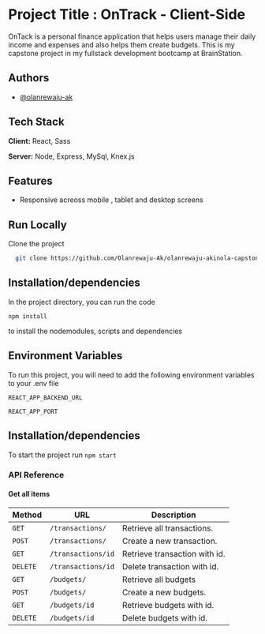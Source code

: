 # Project Title : OnTrack - Client-Side

OnTack is a personal finance application that helps users manage their daily income and expenses and also helps them create budgets.
This is my capstone project in my fullstack development bootcamp at BrainStation.

## Authors

-   [@olanrewaju-ak](https://github.com/Olanrewaju-Ak)

## Tech Stack

**Client:** React, Sass

**Server:** Node, Express, MySql, Knex.js

## Features

-   Responsive acreoss mobile , tablet and desktop screens

## Run Locally

Clone the project

```bash
  git clone https://github.com/Olanrewaju-Ak/olanrewaju-akinola-capstone-ontrack
```

## Installation/dependencies

In the project directory, you can run the code

`npm install `

to install the nodemodules, scripts and dependencies

## Environment Variables

To run this project, you will need to add the following environment variables to your .env file

`REACT_APP_BACKEND_URL`

`REACT_APP_PORT`

## Installation/dependencies

To start the project run
`npm start`

### API Reference

#### Get all items

| Method   | URL                | Description                   |
| -------- | ------------------ | ----------------------------- |
| `GET`    | `/transactions/`   | Retrieve all transactions.    |
| `POST`   | `/transactions/`   | Create a new transaction.     |
| `GET`    | `/transactions/id` | Retrieve transaction with id. |
| `DELETE` | `/transactions/id` | Delete transaction with id.   |
| `GET`    | `/budgets/`        | Retrieve all budgets          |
| `POST`   | `/budgets/`        | Create a new budgets.         |
| `GET`    | `/budgets/id`      | Retrieve budgets with id.     |
| `DELETE` | `/budgets/id`      | Delete budgets with id.       |
